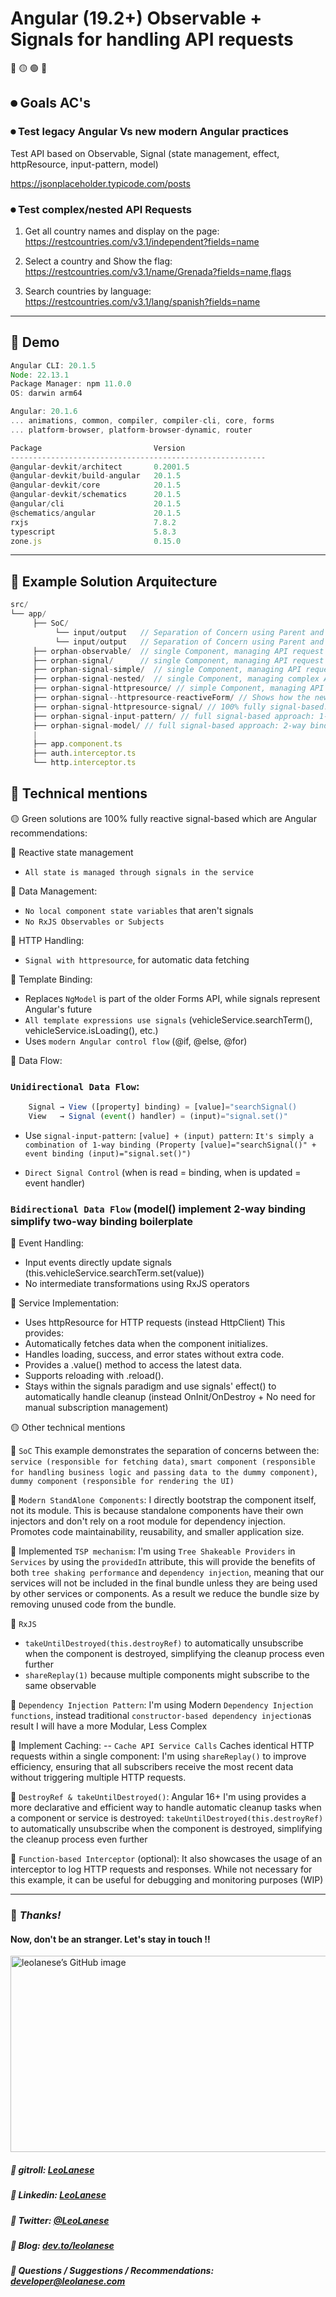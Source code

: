 # Angular (19.2+) Observable + Signals for handling API requests 

🔴
🟡
🟢
🏁

## ⏺ Goals AC's

### ⏺ Test legacy Angular Vs new modern Angular practices

Test API based on Observable, Signal (state management, effect, httpResource, input-pattern, model)


https://jsonplaceholder.typicode.com/posts <br />

### ⏺ Test complex/nested API Requests

1. Get all country names and display on the page:
   https://restcountries.com/v3.1/independent?fields=name

2. Select a country and Show the flag:
   https://restcountries.com/v3.1/name/Grenada?fields=name,flags

3. Search countries by language:
   https://restcountries.com/v3.1/lang/spanish?fields=name

---

## 🔸 Demo

```js
Angular CLI: 20.1.5
Node: 22.13.1
Package Manager: npm 11.0.0
OS: darwin arm64

Angular: 20.1.6
... animations, common, compiler, compiler-cli, core, forms
... platform-browser, platform-browser-dynamic, router

Package                         Version
---------------------------------------------------------
@angular-devkit/architect       0.2001.5
@angular-devkit/build-angular   20.1.5
@angular-devkit/core            20.1.5
@angular-devkit/schematics      20.1.5
@angular/cli                    20.1.5
@schematics/angular             20.1.5
rxjs                            7.8.2
typescript                      5.8.3
zone.js                         0.15.0
```

---

## 🔸 Example Solution Arquitecture

```js
src/
└── app/
     ├── SoC/
          └── input/output   // Separation of Concern using Parent and Child, @Input()/@Output()
          └── input/output   // Separation of Concern using Parent and Child, input signal/@Output()
     ├── orphan-observable/  // single Component, managing API request using Observables
     ├── orphan-signal/      // single Component, managing API request using Signals
     ├── orphan-signal-simple/  // single Component, managing API request using Signal
     ├── orphan-signal-nested/  // single Component, managing complex API request using Signal
     ├── orphan-signal-httpresource/ // simple Component, managing API request using Signals with httpResouce asynchronous data fetching
     ├── orphan-signal--httpresource-reactiveForm/ // Shows how the new signals approach replaces the traditional RxJS pattern
     ├── orphan-signal-httpresource-signal/ // 100% fully signal-based. Using direct signal binding with [value] and (input). Simple event handler to update the signal
     ├── orphan-signal-input-pattern/ // full signal-based approach: 1-way binding
     ├── orphan-signal-model/ // full signal-based approach: 2-way binding
     |
     ├── app.component.ts
     ├── auth.interceptor.ts
     └── http.interceptor.ts
```

## 🔸 Technical mentions

🟡 Green solutions are 100% fully reactive signal-based which are Angular recommendations:

🔵 Reactive state management

- `All state is managed through signals in the service`

🔵 Data Management:

- `No local component state variables` that aren't signals
- `No RxJS Observables or Subjects`

🔵 HTTP Handling:

- `Signal with httpresource`, for automatic data fetching

🔵 Template Binding:

- Replaces `NgModel` is part of the older Forms API, while signals represent Angular's future
- `All template expressions use signals` (vehicleService.searchTerm(), vehicleService.isLoading(), etc.)
- Uses `modern Angular control flow` (@if, @else, @for)

🔵 Data Flow:

### `Unidirectional Data Flow`:

```js
    Signal → View ([property] binding) = [value]="searchSignal()
    View   → Signal (event() handler) = (input)="signal.set()"
```

- Use `signal-input-pattern`: `[value] + (input) pattern`:
  `It's simply a combination of 1-way binding (Property [value]="searchSignal()" + event binding (input)="signal.set()")`

- `Direct Signal Control` (when is read = binding, when is updated = event handler)

### `Bidirectional Data Flow` (model() implement 2-way binding simplify two-way binding boilerplate

🔵 Event Handling:

- Input events directly update signals (this.vehicleService.searchTerm.set(value))
- No intermediate transformations using RxJS operators

🔵 Service Implementation:

- Uses httpResource for HTTP requests (instead HttpClient)
  This provides:
- Automatically fetches data when the component initializes.
- Handles loading, success, and error states without extra code.
- Provides a .value() method to access the latest data.
- Supports reloading with .reload().
- Stays within the signals paradigm and use signals' effect() to automatically handle cleanup (instead OnInit/OnDestroy + No need for manual subscription management)

🟡 Other technical mentions

🔵 `SoC`
This example demonstrates the separation of concerns between the:
`service (responsible for fetching data)`,
`smart component (responsible for handling business logic and passing data to the dummy component)`, `dummy component (responsible for rendering the UI)`

🔵 `Modern StandAlone Components`:
I directly bootstrap the component itself, not its module. This is because standalone components have their own injectors and don't rely on a root module for dependency injection. Promotes code maintainability, reusability, and smaller application size.

🔵 Implemented `TSP mechanism`:
I'm using `Tree Shakeable Providers` in `Services` by using the `providedIn` attribute, this will provide the benefits of both `tree shaking performance` and `dependency injection`,
meaning that our services will not be included in the final bundle unless they are being used by other services or components. As a result we reduce the bundle size by removing unused code from the bundle.

🔵 `RxJS`

- `takeUntilDestroyed(this.destroyRef)` to automatically unsubscribe when the component is destroyed, simplifying the cleanup process even further
- `shareReplay(1)` because multiple components might subscribe to the same observable

🔵 `Dependency Injection Pattern`:
I'm using Modern `Dependency Injection functions`, instead traditional `constructor-based dependency injection`as result I will have a more Modular, Less Complex

🔵 Implement Caching:
-- `Cache API Service Calls`
Caches identical HTTP requests within a single component:
I'm using `shareReplay()` to improve efficiency, ensuring that all subscribers receive the most recent data without triggering multiple HTTP requests.

🔵 `DestroyRef & takeUntilDestroyed()`: Angular 16+
I'm using provides a more declarative and efficient way to handle automatic cleanup tasks when a component or service is destroyed: `takeUntilDestroyed(this.destroyRef)` to automatically unsubscribe when the component is destroyed, simplifying the cleanup process even further

🔵 `Function-based Interceptor` (optional):
It also showcases the usage of an interceptor to log HTTP requests and responses. While not necessary for this example, it can be useful for debugging and monitoring purposes (WIP)

---

### :100: <i>Thanks!</i>

#### Now, don't be an stranger. Let's stay in touch ‼

<a href="https://github.com/leolanese" target="_blank" rel="noopener noreferrer">
  <img src="https://scastiel.dev/api/image/leolanese?dark&removeLink" alt="leolanese’s GitHub image" width="600" height="314" />
</a>

##### :radio_button: gitroll: <a href="https://gitroll.io/profile/uCOZ9SM8b7ne9h17NuPuKVky9uFh2" target="_blank">LeoLanese</a>

##### :radio_button: Linkedin: <a href="https://www.linkedin.com/in/leolanese/" target="_blank">LeoLanese</a>

##### :radio_button: Twitter: <a href="https://twitter.com/LeoLanese" target="_blank">@LeoLanese</a>

##### :radio_button: Blog: <a href="https://www.dev.to/leolanese" target="_blank">dev.to/leolanese</a>

##### :radio_button: Questions / Suggestions / Recommendations: <a href="mailto:developer@leolanese.com">developer@leolanese.com</a>
